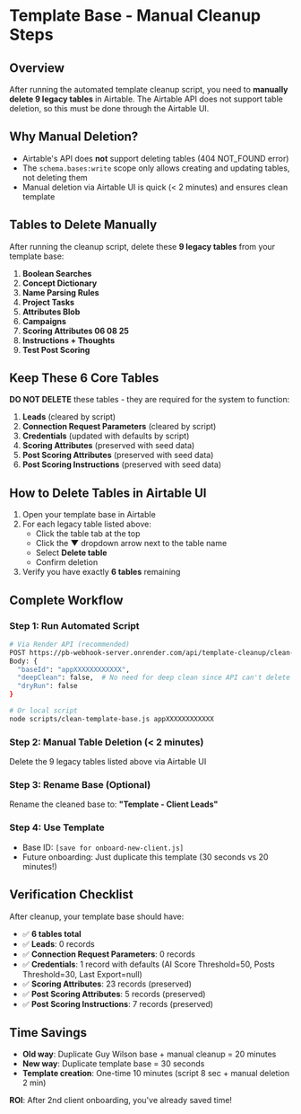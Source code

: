# Template Base - Manual Cleanup Steps

## Overview
After running the automated template cleanup script, you need to **manually delete 9 legacy tables** in Airtable. The Airtable API does not support table deletion, so this must be done through the Airtable UI.

## Why Manual Deletion?
- Airtable's API does **not** support deleting tables (404 NOT_FOUND error)
- The `schema.bases:write` scope only allows creating and updating tables, not deleting them
- Manual deletion via Airtable UI is quick (< 2 minutes) and ensures clean template

## Tables to Delete Manually

After running the cleanup script, delete these **9 legacy tables** from your template base:

1. **Boolean Searches**
2. **Concept Dictionary**
3. **Name Parsing Rules**
4. **Project Tasks**
5. **Attributes Blob**
6. **Campaigns**
7. **Scoring Attributes 06 08 25**
8. **Instructions + Thoughts**
9. **Test Post Scoring**

## Keep These 6 Core Tables

**DO NOT DELETE** these tables - they are required for the system to function:

1. **Leads** (cleared by script)
2. **Connection Request Parameters** (cleared by script)
3. **Credentials** (updated with defaults by script)
4. **Scoring Attributes** (preserved with seed data)
5. **Post Scoring Attributes** (preserved with seed data)
6. **Post Scoring Instructions** (preserved with seed data)

## How to Delete Tables in Airtable UI

1. Open your template base in Airtable
2. For each legacy table listed above:
   - Click the table tab at the top
   - Click the **▼** dropdown arrow next to the table name
   - Select **Delete table**
   - Confirm deletion
3. Verify you have exactly **6 tables** remaining

## Complete Workflow

### Step 1: Run Automated Script
```bash
# Via Render API (recommended)
POST https://pb-webhook-server.onrender.com/api/template-cleanup/clean-base
Body: {
  "baseId": "appXXXXXXXXXXXX",
  "deepClean": false,  # No need for deep clean since API can't delete tables
  "dryRun": false
}

# Or local script
node scripts/clean-template-base.js appXXXXXXXXXXXX
```

### Step 2: Manual Table Deletion (< 2 minutes)
Delete the 9 legacy tables listed above via Airtable UI

### Step 3: Rename Base (Optional)
Rename the cleaned base to: **"Template - Client Leads"**

### Step 4: Use Template
- Base ID: `[save for onboard-new-client.js]`
- Future onboarding: Just duplicate this template (30 seconds vs 20 minutes!)

## Verification Checklist

After cleanup, your template base should have:

- ✅ **6 tables total**
- ✅ **Leads**: 0 records
- ✅ **Connection Request Parameters**: 0 records  
- ✅ **Credentials**: 1 record with defaults (AI Score Threshold=50, Posts Threshold=30, Last Export=null)
- ✅ **Scoring Attributes**: 23 records (preserved)
- ✅ **Post Scoring Attributes**: 5 records (preserved)
- ✅ **Post Scoring Instructions**: 7 records (preserved)

## Time Savings

- **Old way**: Duplicate Guy Wilson base + manual cleanup = 20 minutes
- **New way**: Duplicate template base = 30 seconds
- **Template creation**: One-time 10 minutes (script 8 sec + manual deletion 2 min)

**ROI**: After 2nd client onboarding, you've already saved time!
